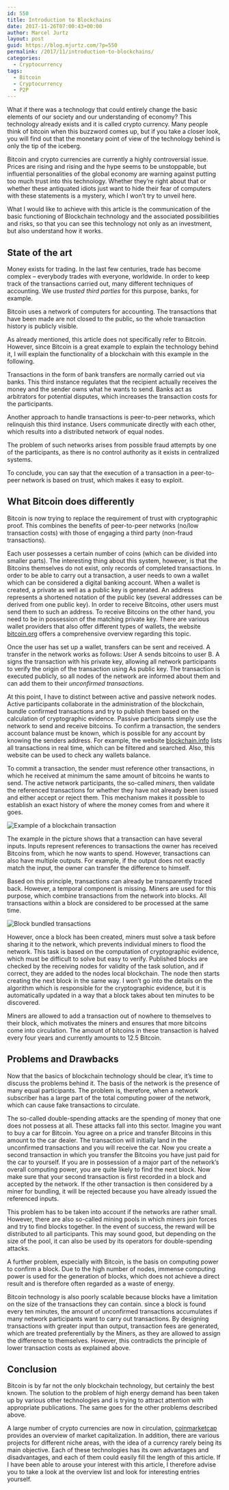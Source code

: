```yaml
---
id: 550
title: Introduction to Blockchains
date: 2017-11-26T07:00:43+00:00
author: Marcel Jurtz
layout: post
guid: https://blog.mjurtz.com/?p=550
permalink: /2017/11/introduction-to-blockchains/
categories:
  - Cryptocurrency
tags:
  - Bitcoin
  - Cryptocurrency
  - P2P
---
```

What if there was a technology that could entirely change the basic elements of our society and our understanding of economy? This technology already exists and it is called crypto currency. Many people think of bitcoin when this buzzword comes up, but if you take a closer look, you will find out that the monetary point of view of the technology behind is only the tip of the iceberg.

Bitcoin and crypto currencies are currently a highly controversial issue. Prices are rising and rising and the hype seems to be unstoppable, but influential personalities of the global economy are warning against putting too much trust into this technology. Whether they&#8217;re right about that or whether these antiquated idiots just want to hide their fear of computers with these statements is a mystery, which I won&#8217;t try to unveil here.

What I would like to achieve with this article is the communication of the basic functioning of Blockchain technology and the associated possibilities and risks, so that you can see this technology not only as an investment, but also understand how it works.

## State of the art

Money exists for trading. In the last few centuries, trade has become complex &#8211; everybody trades with everyone, worldwide. In order to keep track of the transactions carried out, many different techniques of accounting. We use _trusted third parties_ for this purpose, banks, for example.

Bitcoin uses a network of computers for accounting. The transactions that have been made are not closed to the public, so the whole transaction history is publicly visible.

As already mentioned, this article does not specifically refer to Bitcoin. However, since Bitcoin is a great example to explain the technology behind it, I will explain the functionality of a blockchain with this example in the following.

Transactions in the form of bank transfers are normally carried out via banks. This third instance regulates that the recipient actually receives the money and the sender owns what he wants to send. Banks act as arbitrators for potential disputes, which increases the transaction costs for the participants.

Another approach to handle transactions is peer-to-peer networks, which relinquish this third instance. Users communicate directly with each other, which results into a distributed network of equal nodes.

The problem of such networks arises from possible fraud attempts by one of the participants, as there is no control authority as it exists in centralized systems.

To conclude, you can say that the execution of a transaction in a peer-to-peer network is based on trust, which makes it easy to exploit.

## What Bitcoin does differently

Bitcoin is now trying to replace the requirement of trust with cryptographic proof. This combines the benefits of peer-to-peer networks (no/low transaction costs) with those of engaging a third party (non-fraud transactions).

Each user possesses a certain number of coins (which can be divided into smaller parts). The interesting thing about this system, however, is that the Bitcoins themselves do not exist, only records of completed transactions. In order to be able to carry out a transaction, a user needs to own a wallet which can be considered a digital banking account. When a wallet is created, a private as well as a public key is generated. An address represents a shortened notation of the public key (several addresses can be derived from one public key). In order to receive Bitcoins, other users must send them to such an address. To receive Bitcoins on the other hand, you need to be in possession of the matching private key. There are various wallet providers that also offer different types of wallets, the website [bitcoin.org](https://bitcoin.org) offers a comprehensive overview regarding this topic.

Once the user has set up a wallet, transfers can be sent and received. A transfer in the network works as follows: User A sends bitcoins to user B. A signs the transaction with his private key, allowing all network participants to verify the origin of the transaction using As public key. The transaction is executed publicly, so all nodes of the network are informed about them and can add them to their _unconfirmed transactions_.

At this point, I have to distinct between active and passive network nodes. Active participants collaborate in the administration of the blockchain, bundle confirmed transactions and try to publish them based on the calculation of cryptographic evidence. Passive participants simply use the network to send and receive bitcoins. To confirm a transaction, the senders account balance must be known, which is possible for any account by knowing the senders address. For example, the website [blockchain.info](https://blockchain.info/) lists all transactions in real time, which can be filtered and searched. Also, this website can be used to check any wallets balance.

To commit a transaction, the sender must reference other transactions, in which he received at minimum the same amount of bitcoins he wants to send. The active network participants, the so-called _miners_, then validate the referenced transactions for whether they have not already been issued and either accept or reject them. This mechanism makes it possible to establish an exact history of where the money comes from and where it goes.

![Example of a blockchain transaction](/assets/2017/blockchain_transaction_example.png)

The example in the picture shows that a transaction can have several inputs. Inputs represent references to transactions the owner has received Bitcoins from, which he now wants to spend. However, transactions can also have multiple outputs. For example, if the output does not exactly match the input, the owner can transfer the difference to himself.

Based on this principle, transactions can already be transparently traced back. However, a temporal component is missing. Miners are used for this purpose, which combine transactions from the network into blocks. All transactions within a block are considered to be processed at the same time.

![Block bundled transactions](/assets/2017/blockchain_transactions.png)

However, once a block has been created, miners must solve a task before sharing it to the network, which prevents individual miners to flood the network. This task is based on the computation of cryptographic evidence, which must be difficult to solve but easy to verify. Published blocks are checked by the receiving nodes for validity of the task solution, and if correct, they are added to the nodes local blockchain. The node then starts creating the next block in the same way. I won&#8217;t go into the details on the algorithm which is responsible for the cryptographic evidence, but it is automatically updated in a way that a block takes about ten minutes to be discovered.

Miners are allowed to add a transaction out of nowhere to themselves to their block, which motivates the miners and ensures that more bitcoins come into circulation. The amount of bitcoins in these transaction is halved every four years and currently amounts to 12.5 Bitcoin.

## Problems and Drawbacks

Now that the basics of blockchain technology should be clear, it&#8217;s time to discuss the problems behind it. The basis of the network is the presence of many equal participants. The problem is, therefore, when a network subscriber has a large part of the total computing power of the network, which can cause fake transactions to circulate.

The so-called double-spending attacks are the spending of money that one does not possess at all. These attacks fall into this sector. Imagine you want to buy a car for Bitcoin. You agree on a price and transfer Bitcoins in this amount to the car dealer. The transaction will initially land in the unconfirmed transactions and you will receive the car. Now you create a second transaction in which you transfer the Bitcoins you have just paid for the car to yourself. If you are in possession of a major part of the network&#8217;s overall computing power, you are quite likely to find the next block. Now make sure that your second transaction is first recorded in a block and accepted by the network. If the other transaction is then considered by a miner for bundling, it will be rejected because you have already issued the referenced inputs.

This problem has to be taken into account if the networks are rather small. However, there are also so-called mining pools in which miners join forces and try to find blocks together. In the event of success, the reward will be distributed to all participants. This may sound good, but depending on the size of the pool, it can also be used by its operators for double-spending attacks.

A further problem, especially with Bitcoin, is the basis on computing power to confirm a block. Due to the high number of nodes, immense computing power is used for the generation of blocks, which does not achieve a direct result and is therefore often regarded as a waste of energy.

Bitcoin technology is also poorly scalable because blocks have a limitation on the size of the transactions they can contain. since a block is found every ten minutes, the amount of unconfirmed transactions accumulates if many network participants want to carry out transactions. By designing transactions with greater input than output, transaction fees are generated, which are treated preferentially by the Miners, as they are allowed to assign the difference to themselves. However, this contradicts the principle of lower transaction costs as explained above.

## Conclusion

Bitcoin is by far not the only blockchain technology, but certainly the best known. The solution to the problem of high energy demand has been taken up by various other technologies and is trying to attract attention with appropriate publications. The same goes for the other problems described above.

A large number of crypto currencies are now in circulation, [coinmarketcap](https://coinmarketcap.com/) provides an overview of market capitalization. In addition, there are various projects for different niche areas, with the idea of a currency rarely being its main objective. Each of these technologies has its own advantages and disadvantages, and each of them could easily fill the length of this article. If I have been able to arouse your interest with this article, I therefore advise you to take a look at the overview list and look for interesting entries yourself.